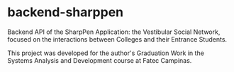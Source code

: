 # backend-sharppen

Backend API of the SharpPen Application: the Vestibular Social Network, focused on the interactions between Colleges and their Entrance Students.

This project was developed for the author's Graduation Work in the Systems Analysis and Development course at Fatec Campinas.
